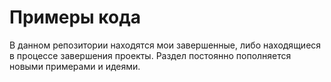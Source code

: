 # Примеры кода

В данном репозитории находятся мои завершенные, либо находящиеся в процессе завершения проекты. Раздел постоянно пополняется новыми примерами и идеями.
